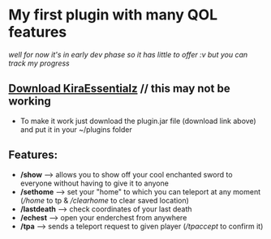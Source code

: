 # My first plugin with many QOL features 
*well for now it's in early dev phase so it has little to offer :v but you can track my progress*

## [Download KiraEssentialz](https://github.com/Kir4R00t/KiraEssentialz/raw/master/target/KiraEssentialz-1.0.jar) // this may not be working
- To make it work just download the plugin.jar file (download link above) and put it in your ~/plugins folder
## Features:
- **/show** --> allows you to show off your cool enchanted sword to everyone without having to give it to anyone
- **/sethome** --> set your "home" to which you can teleport at any moment (*/home* to tp & */clearhome* to clear saved location)
- **/lastdeath** --> check coordinates of your last death
- **/echest** --> open your enderchest from anywhere
- **/tpa** --> sends a teleport request to given player (*/tpaccept* to confirm it)